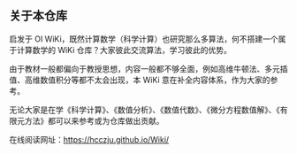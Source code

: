 
## 关于本仓库

启发于 OI WiKi，既然计算数学（科学计算）也研究那么多算法，何不搭建一个属于计算数学的 WiKi 仓库？大家彼此交流算法，学习彼此的优势。

由于教材一般都偏向于教授思想，内容一般都不够全面，例如高维牛顿法、多元插值、高维数值积分等都不太会出现，本 WiKi 意在补全内容体系，作为大家的参考。

无论大家是在学《科学计算》、《数值分析》、《数值代数》、《微分方程数值解》、《有限元方法》都可以来参考或为仓库做出贡献。

在线阅读网址：https://hcczju.github.io/Wiki/
